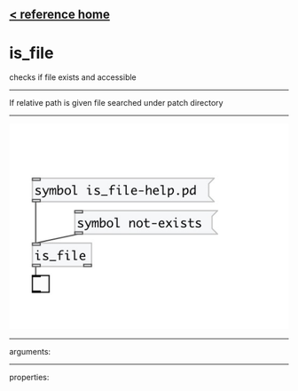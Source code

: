 [< reference home](index.html)
---

# is_file


checks if file exists and accessible

---

If relative path is given file searched under patch directory
<br>


---


![example](examples/is_file-example.jpg)

---
arguments:


---
properties:


